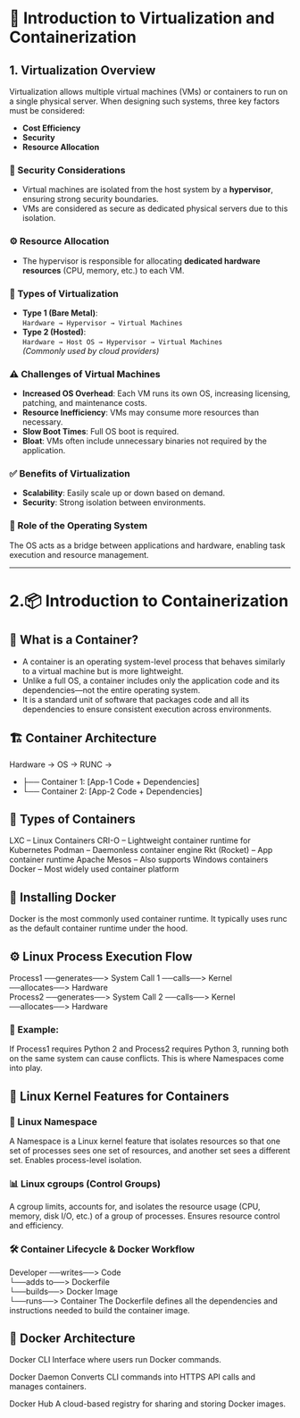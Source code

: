 # 📘 Introduction to Virtualization and Containerization

## 1. **Virtualization Overview**

Virtualization allows multiple virtual machines (VMs) or containers to run on a single physical server. When designing such systems, three key factors must be considered:

- **Cost Efficiency**
- **Security**
- **Resource Allocation**

### 🔐 Security Considerations
- Virtual machines are isolated from the host system by a **hypervisor**, ensuring strong security boundaries.
- VMs are considered as secure as dedicated physical servers due to this isolation.

### ⚙️ Resource Allocation
- The hypervisor is responsible for allocating **dedicated hardware resources** (CPU, memory, etc.) to each VM.

### 🧱 Types of Virtualization
- **Type 1 (Bare Metal)**:  
  `Hardware → Hypervisor → Virtual Machines`
- **Type 2 (Hosted)**:  
  `Hardware → Host OS → Hypervisor → Virtual Machines`  
  *(Commonly used by cloud providers)*

### ⚠️ Challenges of Virtual Machines
- **Increased OS Overhead**: Each VM runs its own OS, increasing licensing, patching, and maintenance costs.
- **Resource Inefficiency**: VMs may consume more resources than necessary.
- **Slow Boot Times**: Full OS boot is required.
- **Bloat**: VMs often include unnecessary binaries not required by the application.

### ✅ Benefits of Virtualization
- **Scalability**: Easily scale up or down based on demand.
- **Security**: Strong isolation between environments.

### 🧠 Role of the Operating System
The OS acts as a bridge between applications and hardware, enabling task execution and resource management.

---


# 2.📦 Introduction to Containerization

## 🧾 What is a Container?
- A container is an operating system-level process that behaves similarly to a virtual machine but is more lightweight.
- Unlike a full OS, a container includes only the application code and its dependencies—not the entire operating system.
- It is a standard unit of software that packages code and all its dependencies to ensure consistent execution across environments.

## 🏗️ Container Architecture
Hardware → OS → RUNC → <br>
-    ├── Container 1: [App-1 Code + Dependencies] <br>
-    └── Container 2: [App-2 Code + Dependencies] <br>

## 🧰 Types of Containers
LXC – Linux Containers
CRI-O – Lightweight container runtime for Kubernetes
Podman – Daemonless container engine
Rkt (Rocket) – App container runtime
Apache Mesos – Also supports Windows containers
Docker – Most widely used container platform

## 🐳 Installing Docker
Docker is the most commonly used container runtime. It typically uses runc as the default container runtime under the hood.

## ⚙️ Linux Process Execution Flow
Process1 ──generates──> System Call 1 ──calls──> Kernel ──allocates──> Hardware  
Process2 ──generates──> System Call 2 ──calls──> Kernel ──allocates──> Hardware

### 🧪 Example:
If Process1 requires Python 2 and Process2 requires Python 3, running both on the same system can cause conflicts.
This is where Namespaces come into play.

## 🧩 Linux Kernel Features for Containers

### 🧱 Linux Namespace

A Namespace is a Linux kernel feature that isolates resources so that one set of processes sees one set of resources, and another set sees a different set.
Enables process-level isolation.

### 📊 Linux cgroups (Control Groups)
A cgroup limits, accounts for, and isolates the resource usage (CPU, memory, disk I/O, etc.) of a group of processes.
Ensures resource control and efficiency.

### 🛠️ Container Lifecycle & Docker Workflow
Developer ──writes──> Code  
        └──adds to──> Dockerfile  
                └──builds──> Docker Image  
                        └──runs──> Container
The Dockerfile defines all the dependencies and instructions needed to build the container image.

## 🧱 Docker Architecture
Docker CLI
Interface where users run Docker commands.

Docker Daemon
Converts CLI commands into HTTPS API calls and manages containers.

Docker Hub
A cloud-based registry for sharing and storing Docker images.
